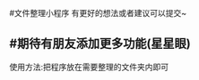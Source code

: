 #文件整理小程序 有更好的想法或者建议可以提交~

#期待有朋友添加更多功能(星星眼)
------------------------------------
使用方法:把程序放在需要整理的文件夹内即可

